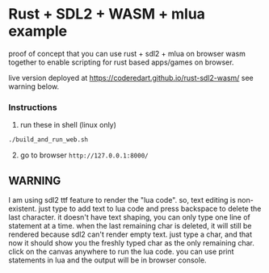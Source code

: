 # Rust + SDL2 + WASM + mlua example
proof of concept that you can use rust + sdl2 + mlua on browser wasm together to enable scripting for rust based apps/games on browser.

live version deployed at https://coderedart.github.io/rust-sdl2-wasm/
see warning below.

### Instructions
1. run these in shell (linux only)
```sh
./build_and_run_web.sh
```
2. go to browser `http://127.0.0.1:8000/`

## WARNING
I am using sdl2 ttf feature to render the "lua code". so, text editing is non-existent.
just type to add text to lua code and press backspace to delete the last character.
it doesn't have text shaping, you can only type one line of statement at a time.
when the last remaining char is deleted, it will still be rendered because sdl2 can't render empty text.
just type a char, and that now it should show you the freshly typed char as the only remaining char.
click on the canvas anywhere to run the lua code.
you can use print statements in lua and the output will be in browser console.
